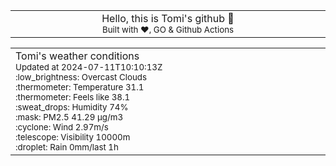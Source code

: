 
<div align="center">
<table>
<tbody>
<td align="center">
<img width="2000" height="0"><br>
Hello, this is Tomi's github 👋<br>
<sup>Built with ❤️, GO & Github Actions</sup><br>
<img width="2000" height="0">
</td>
</tbody>
</table>
</div>
<table>
<tbody>
<td align="left">
<img width="2000" height="0"><br>
Tomi's weather conditions<br>
<sup>Updated at 2024-07-11T10:10:13Z</sup><br>
<sup>:low_brightness: Overcast Clouds</sup><br>
<sup>:thermometer: Temperature 31.1 </sup><br>
<sup>:thermometer: Feels like 38.1</sup><br>
<sup>:sweat_drops: Humidity 74%</sup><br>
<sup>:mask: PM2.5 41.29 μg/m3</sup><br>
<sup>:cyclone: Wind 2.97m/s </sup><br>
<sup>:telescope: Visibility 10000m </sup><br>
<sup>:droplet: Rain 0mm/last 1h </sup><br>
<img width="2000" height="0">
</td>
<td align="left">
<img width="2000" height="0"><br>
<br>
<img width="2000" height="0">
</td>
</tbody>
</table>
</div>
    